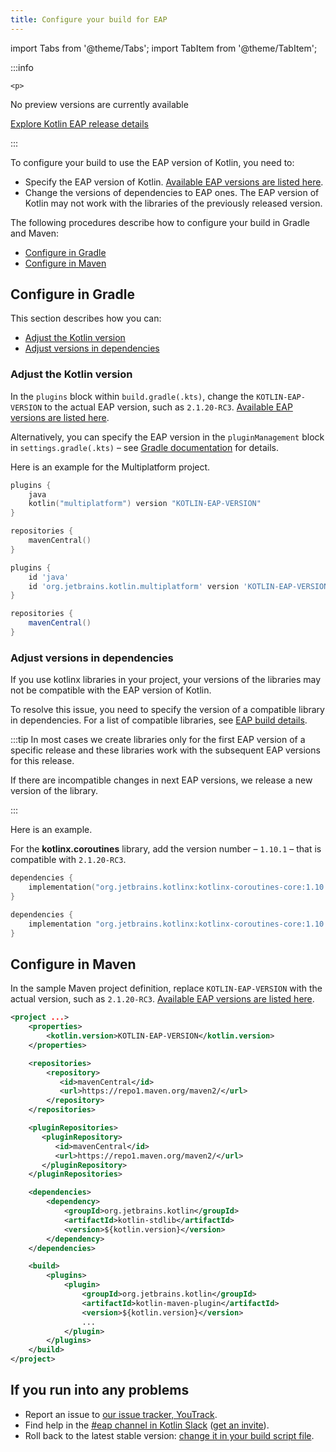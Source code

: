 ```yaml
---
title: Configure your build for EAP
---
```


import Tabs from '@theme/Tabs';
import TabItem from '@theme/TabItem';




:::info

    <p>
   No preview versions are currently available
   </p>
    <!-- <p>
   Latest Kotlin EAP release: <strong>2.1.20-RC3</strong>
   </p> -->
    <p>
   <a href="eap.md#build-details">Explore Kotlin EAP release details</a>
   </p>

:::

To configure your build to use the EAP version of Kotlin, you need to: 

* Specify the EAP version of Kotlin. [Available EAP versions are listed here](eap.md#build-details).
* Change the versions of dependencies to EAP ones.
The EAP version of Kotlin may not work with the libraries of the previously released version. 

The following procedures describe how to configure your build in Gradle and Maven:

* [Configure in Gradle](#configure-in-gradle)
* [Configure in Maven](#configure-in-maven)

## Configure in Gradle 

This section describes how you can:

* [Adjust the Kotlin version](#adjust-the-kotlin-version)
* [Adjust versions in dependencies](#adjust-versions-in-dependencies)

### Adjust the Kotlin version

In the `plugins` block within `build.gradle(.kts)`, change the `KOTLIN-EAP-VERSION` to the actual EAP version,
such as `2.1.20-RC3`. [Available EAP versions are listed here](eap.md#build-details).

Alternatively, you can specify the EAP version in the `pluginManagement` block in `settings.gradle(.kts)` – see [Gradle documentation](https://docs.gradle.org/current/userguide/plugins.html#sec:plugin_version_management) for details.

Here is an example for the Multiplatform project.

<Tabs>
<TabItem value="kotlin" label="Kotlin" default={kotlin === "kotlin"}>

```kotlin
plugins {
    java
    kotlin("multiplatform") version "KOTLIN-EAP-VERSION"
}

repositories {
    mavenCentral()
}
```

</TabItem>
<TabItem value="groovy" label="Groovy" default={groovy === "kotlin"}>

```groovy
plugins {
    id 'java'
    id 'org.jetbrains.kotlin.multiplatform' version 'KOTLIN-EAP-VERSION'
}

repositories {
    mavenCentral()
}
```

</TabItem>
</Tabs>

### Adjust versions in dependencies

If you use kotlinx libraries in your project, your versions of the libraries may not be compatible with the EAP version of Kotlin.

To resolve this issue, you need to specify the version of a compatible library in dependencies. For a list of compatible libraries, 
see [EAP build details](eap.md#build-details). 

:::tip
In most cases we create libraries only for the first EAP version of a specific release and these libraries work with the subsequent EAP versions for this release.

If there are incompatible changes in next EAP versions, we release a new version of the library.

:::


Here is an example.

For the **kotlinx.coroutines** library, add the version number – `1.10.1` – that is compatible with `2.1.20-RC3`. 

<Tabs>
<TabItem value="kotlin" label="Kotlin" default={kotlin === "kotlin"}>

```kotlin
dependencies {
    implementation("org.jetbrains.kotlinx:kotlinx-coroutines-core:1.10.1")
}
```

</TabItem>
<TabItem value="groovy" label="Groovy" default={groovy === "kotlin"}>

```groovy
dependencies {
    implementation "org.jetbrains.kotlinx:kotlinx-coroutines-core:1.10.1"
}
```

</TabItem>
</Tabs>

## Configure in Maven

In the sample Maven project definition, replace `KOTLIN-EAP-VERSION` with the actual version, such as `2.1.20-RC3`.
[Available EAP versions are listed here](eap.md#build-details).

```xml
<project ...>
    <properties>
        <kotlin.version>KOTLIN-EAP-VERSION</kotlin.version>
    </properties>

    <repositories>
        <repository>
           <id>mavenCentral</id>
           <url>https://repo1.maven.org/maven2/</url>
        </repository>
    </repositories>

    <pluginRepositories>
       <pluginRepository>
          <id>mavenCentral</id>
          <url>https://repo1.maven.org/maven2/</url>
       </pluginRepository>
    </pluginRepositories>

    <dependencies>
        <dependency>
            <groupId>org.jetbrains.kotlin</groupId>
            <artifactId>kotlin-stdlib</artifactId>
            <version>${kotlin.version}</version>
        </dependency>
    </dependencies>

    <build>
        <plugins>
            <plugin>
                <groupId>org.jetbrains.kotlin</groupId>
                <artifactId>kotlin-maven-plugin</artifactId>
                <version>${kotlin.version}</version>
                ...
            </plugin>
        </plugins>
    </build>
</project>
```

## If you run into any problems

* Report an issue to [our issue tracker, YouTrack](https://kotl.in/issue).
* Find help in the [#eap channel in Kotlin Slack](https://app.slack.com/client/T09229ZC6/C0KLZSCHF) ([get an invite](https://surveys.jetbrains.com/s3/kotlin-slack-sign-up)).
* Roll back to the latest stable version: [change it in your build script file](#adjust-the-kotlin-version).